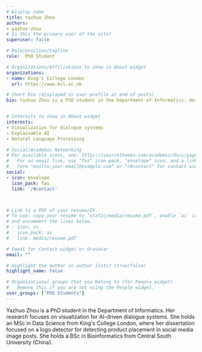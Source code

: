 ```yaml
---
# Display name
title: Yazhuo Zhou
authors:
- yazhuo-zhou
# Is this the primary user of the site?
superuser: false

# Role/position/tagline
role:  PhD Student

# Organizations/Affiliations to show in About widget
organizations:
- name: King's College London
  url: https://www.kcl.ac.uk

# Short bio (displayed in user profile at end of posts)
bio: Yazhuo Zhou is a PhD student in the Department of Informatics. Her research focuses on visualization for AI-driven dialogue systems. She holds an MSc in Data Science from King's College London, where her dissertation focused on a logo detector for detecting product placement in social media image posts. 


# Interests to show in About widget
interests:
- Visualization for dialogue systems
- Explainable AI
- Natural Language Processing

# Social/Academic Networking
# For available icons, see: https://sourcethemes.com/academic/docs/page-builder/#icons
#   For an email link, use "fas" icon pack, "envelope" icon, and a link in the
#   form "mailto:your-email@example.com" or "/#contact" for contact widget.
social:
- icon: envelope
  icon_pack: fas
  link: '/#contact'



# Link to a PDF of your resume/CV.
# To use: copy your resume to `static/media/resume.pdf`, enable `ai` icons in `params.toml`, 
# and uncomment the lines below.
# - icon: cv
#   icon_pack: ai
#   link: media/resume.pdf

# Email for Contact widget or Gravatar
email: ""

# Highlight the author in author lists? (true/false)
highlight_name: false

# Organizational groups that you belong to (for People widget)
#   Remove this if you are not using the People widget.
user_groups: ["PhD Students"]
---
```


Yazhuo Zhou is a PhD student in the Department of Informatics. Her research focuses on visualization for AI-driven dialogue systems. She holds an MSc in Data Science from King's College London, where her dissertation focused on a logo detector for detecting product placement in social media image posts. She holds a BSc in Bioinformatics from Central South University (China).

